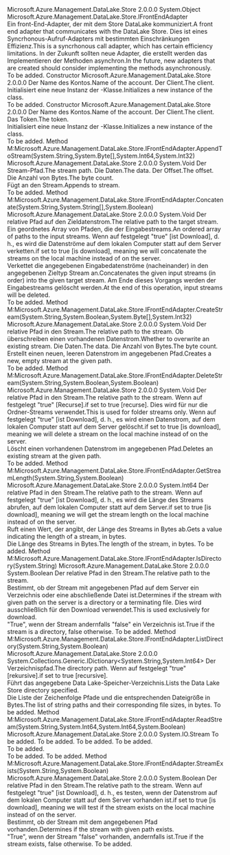 <Type Name="DataLakeStoreFrontEndAdapter" FullName="Microsoft.Azure.Management.DataLake.Store.DataLakeStoreFrontEndAdapter">
  <TypeSignature Language="C#" Value="public class DataLakeStoreFrontEndAdapter : Microsoft.Azure.Management.DataLake.Store.IFrontEndAdapter" />
  <TypeSignature Language="ILAsm" Value=".class public auto ansi beforefieldinit DataLakeStoreFrontEndAdapter extends System.Object implements class Microsoft.Azure.Management.DataLake.Store.IFrontEndAdapter" />
  <TypeSignature Language="DocId" Value="T:Microsoft.Azure.Management.DataLake.Store.DataLakeStoreFrontEndAdapter" />
  <TypeSignature Language="VB.NET" Value="Public Class DataLakeStoreFrontEndAdapter&#xA;Implements IFrontEndAdapter" />
  <TypeSignature Language="F#" Value="type DataLakeStoreFrontEndAdapter = class&#xA;    interface IFrontEndAdapter" />
  <AssemblyInfo>
    <AssemblyName>Microsoft.Azure.Management.DataLake.Store</AssemblyName>
    <AssemblyVersion>2.0.0.0</AssemblyVersion>
  </AssemblyInfo>
  <Base>
    <BaseTypeName>System.Object</BaseTypeName>
  </Base>
  <Interfaces>
    <Interface>
      <InterfaceName>Microsoft.Azure.Management.DataLake.Store.IFrontEndAdapter</InterfaceName>
    </Interface>
  </Interfaces>
  <Docs>
    <summary>
            <span data-ttu-id="cadf9-101">Ein front-End-Adapter, der mit dem Store DataLake kommuniziert.</span><span class="sxs-lookup"><span data-stu-id="cadf9-101">A front end adapter that communicates with the DataLake Store.</span></span>
            <span data-ttu-id="cadf9-102">Dies ist eines Syncrhonous-Aufruf-Adapters mit bestimmten Einschränkungen Effizienz.</span><span class="sxs-lookup"><span data-stu-id="cadf9-102">This is a syncrhonous call adapter, which has certain efficiency limitations.</span></span>
            <span data-ttu-id="cadf9-103">In der Zukunft sollten neue Adapter, die erstellt werden das Implementieren der Methoden asynchron.</span><span class="sxs-lookup"><span data-stu-id="cadf9-103">In the future, new adapters that are created should consider implementing the methods asynchronously.</span></span>
            </summary>
    <remarks>To be added.</remarks>
  </Docs>
  <Members>
    <Member MemberName=".ctor">
      <MemberSignature Language="C#" Value="public DataLakeStoreFrontEndAdapter (string accountName, Microsoft.Azure.Management.DataLake.Store.IDataLakeStoreFileSystemManagementClient client);" />
      <MemberSignature Language="ILAsm" Value=".method public hidebysig specialname rtspecialname instance void .ctor(string accountName, class Microsoft.Azure.Management.DataLake.Store.IDataLakeStoreFileSystemManagementClient client) cil managed" />
      <MemberSignature Language="DocId" Value="M:Microsoft.Azure.Management.DataLake.Store.DataLakeStoreFrontEndAdapter.#ctor(System.String,Microsoft.Azure.Management.DataLake.Store.IDataLakeStoreFileSystemManagementClient)" />
      <MemberSignature Language="VB.NET" Value="Public Sub New (accountName As String, client As IDataLakeStoreFileSystemManagementClient)" />
      <MemberSignature Language="F#" Value="new Microsoft.Azure.Management.DataLake.Store.DataLakeStoreFrontEndAdapter : string * Microsoft.Azure.Management.DataLake.Store.IDataLakeStoreFileSystemManagementClient -&gt; Microsoft.Azure.Management.DataLake.Store.DataLakeStoreFrontEndAdapter" Usage="new Microsoft.Azure.Management.DataLake.Store.DataLakeStoreFrontEndAdapter (accountName, client)" />
      <MemberType>Constructor</MemberType>
      <AssemblyInfo>
        <AssemblyName>Microsoft.Azure.Management.DataLake.Store</AssemblyName>
        <AssemblyVersion>2.0.0.0</AssemblyVersion>
      </AssemblyInfo>
      <Parameters>
        <Parameter Name="accountName" Type="System.String" />
        <Parameter Name="client" Type="Microsoft.Azure.Management.DataLake.Store.IDataLakeStoreFileSystemManagementClient" />
      </Parameters>
      <Docs>
        <param name="accountName"><span data-ttu-id="cadf9-104">Der Name des Kontos.</span><span class="sxs-lookup"><span data-stu-id="cadf9-104">Name of the account.</span></span></param>
        <param name="client"><span data-ttu-id="cadf9-105">Der Client.</span><span class="sxs-lookup"><span data-stu-id="cadf9-105">The client.</span></span></param>
        <summary>
            <span data-ttu-id="cadf9-106">Initialisiert eine neue Instanz der <see cref="T:Microsoft.Azure.Management.DataLake.Store.DataLakeStoreFrontEndAdapter" />-Klasse.</span><span class="sxs-lookup"><span data-stu-id="cadf9-106">Initializes a new instance of the <see cref="T:Microsoft.Azure.Management.DataLake.Store.DataLakeStoreFrontEndAdapter" /> class.</span></span>
            </summary>
        <remarks>To be added.</remarks>
      </Docs>
    </Member>
    <Member MemberName=".ctor">
      <MemberSignature Language="C#" Value="public DataLakeStoreFrontEndAdapter (string accountName, Microsoft.Azure.Management.DataLake.Store.IDataLakeStoreFileSystemManagementClient client, System.Threading.CancellationToken token);" />
      <MemberSignature Language="ILAsm" Value=".method public hidebysig specialname rtspecialname instance void .ctor(string accountName, class Microsoft.Azure.Management.DataLake.Store.IDataLakeStoreFileSystemManagementClient client, valuetype System.Threading.CancellationToken token) cil managed" />
      <MemberSignature Language="DocId" Value="M:Microsoft.Azure.Management.DataLake.Store.DataLakeStoreFrontEndAdapter.#ctor(System.String,Microsoft.Azure.Management.DataLake.Store.IDataLakeStoreFileSystemManagementClient,System.Threading.CancellationToken)" />
      <MemberSignature Language="VB.NET" Value="Public Sub New (accountName As String, client As IDataLakeStoreFileSystemManagementClient, token As CancellationToken)" />
      <MemberSignature Language="F#" Value="new Microsoft.Azure.Management.DataLake.Store.DataLakeStoreFrontEndAdapter : string * Microsoft.Azure.Management.DataLake.Store.IDataLakeStoreFileSystemManagementClient * System.Threading.CancellationToken -&gt; Microsoft.Azure.Management.DataLake.Store.DataLakeStoreFrontEndAdapter" Usage="new Microsoft.Azure.Management.DataLake.Store.DataLakeStoreFrontEndAdapter (accountName, client, token)" />
      <MemberType>Constructor</MemberType>
      <AssemblyInfo>
        <AssemblyName>Microsoft.Azure.Management.DataLake.Store</AssemblyName>
        <AssemblyVersion>2.0.0.0</AssemblyVersion>
      </AssemblyInfo>
      <Parameters>
        <Parameter Name="accountName" Type="System.String" />
        <Parameter Name="client" Type="Microsoft.Azure.Management.DataLake.Store.IDataLakeStoreFileSystemManagementClient" />
        <Parameter Name="token" Type="System.Threading.CancellationToken" />
      </Parameters>
      <Docs>
        <param name="accountName"><span data-ttu-id="cadf9-107">Der Name des Kontos.</span><span class="sxs-lookup"><span data-stu-id="cadf9-107">Name of the account.</span></span></param>
        <param name="client"><span data-ttu-id="cadf9-108">Der Client.</span><span class="sxs-lookup"><span data-stu-id="cadf9-108">The client.</span></span></param>
        <param name="token"><span data-ttu-id="cadf9-109">Das Token.</span><span class="sxs-lookup"><span data-stu-id="cadf9-109">The token.</span></span></param>
        <summary>
            <span data-ttu-id="cadf9-110">Initialisiert eine neue Instanz der <see cref="T:Microsoft.Azure.Management.DataLake.Store.DataLakeStoreFrontEndAdapter" />-Klasse.</span><span class="sxs-lookup"><span data-stu-id="cadf9-110">Initializes a new instance of the <see cref="T:Microsoft.Azure.Management.DataLake.Store.DataLakeStoreFrontEndAdapter" /> class.</span></span>
            </summary>
        <remarks>To be added.</remarks>
      </Docs>
    </Member>
    <Member MemberName="AppendToStream">
      <MemberSignature Language="C#" Value="public void AppendToStream (string streamPath, byte[] data, long offset, int byteCount);" />
      <MemberSignature Language="ILAsm" Value=".method public hidebysig newslot virtual instance void AppendToStream(string streamPath, unsigned int8[] data, int64 offset, int32 byteCount) cil managed" />
      <MemberSignature Language="DocId" Value="M:Microsoft.Azure.Management.DataLake.Store.DataLakeStoreFrontEndAdapter.AppendToStream(System.String,System.Byte[],System.Int64,System.Int32)" />
      <MemberSignature Language="VB.NET" Value="Public Sub AppendToStream (streamPath As String, data As Byte(), offset As Long, byteCount As Integer)" />
      <MemberSignature Language="F#" Value="abstract member AppendToStream : string * byte[] * int64 * int -&gt; unit&#xA;override this.AppendToStream : string * byte[] * int64 * int -&gt; unit" Usage="dataLakeStoreFrontEndAdapter.AppendToStream (streamPath, data, offset, byteCount)" />
      <MemberType>Method</MemberType>
      <Implements>
        <InterfaceMember>M:Microsoft.Azure.Management.DataLake.Store.IFrontEndAdapter.AppendToStream(System.String,System.Byte[],System.Int64,System.Int32)</InterfaceMember>
      </Implements>
      <AssemblyInfo>
        <AssemblyName>Microsoft.Azure.Management.DataLake.Store</AssemblyName>
        <AssemblyVersion>2.0.0.0</AssemblyVersion>
      </AssemblyInfo>
      <ReturnValue>
        <ReturnType>System.Void</ReturnType>
      </ReturnValue>
      <Parameters>
        <Parameter Name="streamPath" Type="System.String" />
        <Parameter Name="data" Type="System.Byte[]" />
        <Parameter Name="offset" Type="System.Int64" />
        <Parameter Name="byteCount" Type="System.Int32" />
      </Parameters>
      <Docs>
        <param name="streamPath"><span data-ttu-id="cadf9-111">Der Stream-Pfad.</span><span class="sxs-lookup"><span data-stu-id="cadf9-111">The stream path.</span></span></param>
        <param name="data"><span data-ttu-id="cadf9-112">Die Daten.</span><span class="sxs-lookup"><span data-stu-id="cadf9-112">The data.</span></span></param>
        <param name="offset"><span data-ttu-id="cadf9-113">Der Offset.</span><span class="sxs-lookup"><span data-stu-id="cadf9-113">The offset.</span></span></param>
        <param name="byteCount"><span data-ttu-id="cadf9-114">Die Anzahl von Bytes.</span><span class="sxs-lookup"><span data-stu-id="cadf9-114">The byte count.</span></span></param>
        <summary>
            <span data-ttu-id="cadf9-115">Fügt an den Stream.</span><span class="sxs-lookup"><span data-stu-id="cadf9-115">Appends to stream.</span></span>
            </summary>
        <remarks>To be added.</remarks>
        <exception cref="T:System.Threading.Tasks.TaskCanceledException" />
      </Docs>
    </Member>
    <Member MemberName="Concatenate">
      <MemberSignature Language="C#" Value="public void Concatenate (string targetStreamPath, string[] inputStreamPaths, bool isDownload = false);" />
      <MemberSignature Language="ILAsm" Value=".method public hidebysig newslot virtual instance void Concatenate(string targetStreamPath, string[] inputStreamPaths, bool isDownload) cil managed" />
      <MemberSignature Language="DocId" Value="M:Microsoft.Azure.Management.DataLake.Store.DataLakeStoreFrontEndAdapter.Concatenate(System.String,System.String[],System.Boolean)" />
      <MemberSignature Language="VB.NET" Value="Public Sub Concatenate (targetStreamPath As String, inputStreamPaths As String(), Optional isDownload As Boolean = false)" />
      <MemberSignature Language="F#" Value="abstract member Concatenate : string * string[] * bool -&gt; unit&#xA;override this.Concatenate : string * string[] * bool -&gt; unit" Usage="dataLakeStoreFrontEndAdapter.Concatenate (targetStreamPath, inputStreamPaths, isDownload)" />
      <MemberType>Method</MemberType>
      <Implements>
        <InterfaceMember>M:Microsoft.Azure.Management.DataLake.Store.IFrontEndAdapter.Concatenate(System.String,System.String[],System.Boolean)</InterfaceMember>
      </Implements>
      <AssemblyInfo>
        <AssemblyName>Microsoft.Azure.Management.DataLake.Store</AssemblyName>
        <AssemblyVersion>2.0.0.0</AssemblyVersion>
      </AssemblyInfo>
      <ReturnValue>
        <ReturnType>System.Void</ReturnType>
      </ReturnValue>
      <Parameters>
        <Parameter Name="targetStreamPath" Type="System.String" />
        <Parameter Name="inputStreamPaths" Type="System.String[]" />
        <Parameter Name="isDownload" Type="System.Boolean" />
      </Parameters>
      <Docs>
        <param name="targetStreamPath"><span data-ttu-id="cadf9-116">Der relative Pfad auf den Zieldatenstrom.</span><span class="sxs-lookup"><span data-stu-id="cadf9-116">The relative path to the target stream.</span></span></param>
        <param name="inputStreamPaths"><span data-ttu-id="cadf9-117">Ein geordnetes Array von Pfaden, die der Eingabestreams.</span><span class="sxs-lookup"><span data-stu-id="cadf9-117">An ordered array of paths to the input streams.</span></span></param>
        <param name="isDownload"><span data-ttu-id="cadf9-118">Wenn auf festgelegt <c>"true"</c> [ist Download], d. h., es wird die Datenströme auf dem lokalen Computer statt auf dem Server verketten.</span><span class="sxs-lookup"><span data-stu-id="cadf9-118">if set to <c>true</c> [is download], meaning we will concatenate the streams on the local machine instead of on the server.</span></span></param>
        <summary>
            <span data-ttu-id="cadf9-119">Verkettet die angegebenen Eingabedatenströme (nacheinander) in den angegebenen Zieltyp Stream an.</span><span class="sxs-lookup"><span data-stu-id="cadf9-119">Concatenates the given input streams (in order) into the given target stream.</span></span>
            <span data-ttu-id="cadf9-120">Am Ende dieses Vorgangs werden der Eingabestreams gelöscht werden.</span><span class="sxs-lookup"><span data-stu-id="cadf9-120">At the end of this operation, input streams will be deleted.</span></span>
            </summary>
        <remarks>To be added.</remarks>
        <exception cref="T:System.Threading.Tasks.TaskCanceledException" />
      </Docs>
    </Member>
    <Member MemberName="CreateStream">
      <MemberSignature Language="C#" Value="public void CreateStream (string streamPath, bool overwrite, byte[] data, int byteCount);" />
      <MemberSignature Language="ILAsm" Value=".method public hidebysig newslot virtual instance void CreateStream(string streamPath, bool overwrite, unsigned int8[] data, int32 byteCount) cil managed" />
      <MemberSignature Language="DocId" Value="M:Microsoft.Azure.Management.DataLake.Store.DataLakeStoreFrontEndAdapter.CreateStream(System.String,System.Boolean,System.Byte[],System.Int32)" />
      <MemberSignature Language="VB.NET" Value="Public Sub CreateStream (streamPath As String, overwrite As Boolean, data As Byte(), byteCount As Integer)" />
      <MemberSignature Language="F#" Value="abstract member CreateStream : string * bool * byte[] * int -&gt; unit&#xA;override this.CreateStream : string * bool * byte[] * int -&gt; unit" Usage="dataLakeStoreFrontEndAdapter.CreateStream (streamPath, overwrite, data, byteCount)" />
      <MemberType>Method</MemberType>
      <Implements>
        <InterfaceMember>M:Microsoft.Azure.Management.DataLake.Store.IFrontEndAdapter.CreateStream(System.String,System.Boolean,System.Byte[],System.Int32)</InterfaceMember>
      </Implements>
      <AssemblyInfo>
        <AssemblyName>Microsoft.Azure.Management.DataLake.Store</AssemblyName>
        <AssemblyVersion>2.0.0.0</AssemblyVersion>
      </AssemblyInfo>
      <ReturnValue>
        <ReturnType>System.Void</ReturnType>
      </ReturnValue>
      <Parameters>
        <Parameter Name="streamPath" Type="System.String" />
        <Parameter Name="overwrite" Type="System.Boolean" />
        <Parameter Name="data" Type="System.Byte[]" />
        <Parameter Name="byteCount" Type="System.Int32" />
      </Parameters>
      <Docs>
        <param name="streamPath"><span data-ttu-id="cadf9-121">Der relative Pfad in den Stream.</span><span class="sxs-lookup"><span data-stu-id="cadf9-121">The relative path to the stream.</span></span></param>
        <param name="overwrite"><span data-ttu-id="cadf9-122">Ob überschreiben einen vorhandenen Datenstrom.</span><span class="sxs-lookup"><span data-stu-id="cadf9-122">Whether to overwrite an existing stream.</span></span></param>
        <param name="data"><span data-ttu-id="cadf9-123">Die Daten.</span><span class="sxs-lookup"><span data-stu-id="cadf9-123">The data.</span></span></param>
        <param name="byteCount"><span data-ttu-id="cadf9-124">Die Anzahl von Bytes.</span><span class="sxs-lookup"><span data-stu-id="cadf9-124">The byte count.</span></span></param>
        <summary>
            <span data-ttu-id="cadf9-125">Erstellt einen neuen, leeren Datenstrom im angegebenen Pfad.</span><span class="sxs-lookup"><span data-stu-id="cadf9-125">Creates a new, empty stream at the given path.</span></span>
            </summary>
        <remarks>To be added.</remarks>
        <exception cref="T:System.Threading.Tasks.TaskCanceledException" />
      </Docs>
    </Member>
    <Member MemberName="DeleteStream">
      <MemberSignature Language="C#" Value="public void DeleteStream (string streamPath, bool recurse = false, bool isDownload = false);" />
      <MemberSignature Language="ILAsm" Value=".method public hidebysig newslot virtual instance void DeleteStream(string streamPath, bool recurse, bool isDownload) cil managed" />
      <MemberSignature Language="DocId" Value="M:Microsoft.Azure.Management.DataLake.Store.DataLakeStoreFrontEndAdapter.DeleteStream(System.String,System.Boolean,System.Boolean)" />
      <MemberSignature Language="VB.NET" Value="Public Sub DeleteStream (streamPath As String, Optional recurse As Boolean = false, Optional isDownload As Boolean = false)" />
      <MemberSignature Language="F#" Value="abstract member DeleteStream : string * bool * bool -&gt; unit&#xA;override this.DeleteStream : string * bool * bool -&gt; unit" Usage="dataLakeStoreFrontEndAdapter.DeleteStream (streamPath, recurse, isDownload)" />
      <MemberType>Method</MemberType>
      <Implements>
        <InterfaceMember>M:Microsoft.Azure.Management.DataLake.Store.IFrontEndAdapter.DeleteStream(System.String,System.Boolean,System.Boolean)</InterfaceMember>
      </Implements>
      <AssemblyInfo>
        <AssemblyName>Microsoft.Azure.Management.DataLake.Store</AssemblyName>
        <AssemblyVersion>2.0.0.0</AssemblyVersion>
      </AssemblyInfo>
      <ReturnValue>
        <ReturnType>System.Void</ReturnType>
      </ReturnValue>
      <Parameters>
        <Parameter Name="streamPath" Type="System.String" />
        <Parameter Name="recurse" Type="System.Boolean" />
        <Parameter Name="isDownload" Type="System.Boolean" />
      </Parameters>
      <Docs>
        <param name="streamPath"><span data-ttu-id="cadf9-126">Der relative Pfad in den Stream.</span><span class="sxs-lookup"><span data-stu-id="cadf9-126">The relative path to the stream.</span></span></param>
        <param name="recurse"><span data-ttu-id="cadf9-127">Wenn auf festgelegt <c>"true"</c> [Recurse].</span><span class="sxs-lookup"><span data-stu-id="cadf9-127">if set to <c>true</c> [recurse].</span></span> <span data-ttu-id="cadf9-128">Dies wird für nur die Ordner-Streams verwendet.</span><span class="sxs-lookup"><span data-stu-id="cadf9-128">This is used for folder streams only.</span></span></param>
        <param name="isDownload"><span data-ttu-id="cadf9-129">Wenn auf festgelegt <c>"true"</c> [ist Download], d. h., es wird einen Datenstrom, auf dem lokalen Computer statt auf dem Server gelöscht.</span><span class="sxs-lookup"><span data-stu-id="cadf9-129">if set to <c>true</c> [is download], meaning we will delete a stream on the local machine instead of on the server.</span></span></param>
        <summary>
            <span data-ttu-id="cadf9-130">Löscht einen vorhandenen Datenstrom im angegebenen Pfad.</span><span class="sxs-lookup"><span data-stu-id="cadf9-130">Deletes an existing stream at the given path.</span></span>
            </summary>
        <remarks>To be added.</remarks>
        <exception cref="T:System.Threading.Tasks.TaskCanceledException" />
      </Docs>
    </Member>
    <Member MemberName="GetStreamLength">
      <MemberSignature Language="C#" Value="public long GetStreamLength (string streamPath, bool isDownload = false);" />
      <MemberSignature Language="ILAsm" Value=".method public hidebysig newslot virtual instance int64 GetStreamLength(string streamPath, bool isDownload) cil managed" />
      <MemberSignature Language="DocId" Value="M:Microsoft.Azure.Management.DataLake.Store.DataLakeStoreFrontEndAdapter.GetStreamLength(System.String,System.Boolean)" />
      <MemberSignature Language="VB.NET" Value="Public Function GetStreamLength (streamPath As String, Optional isDownload As Boolean = false) As Long" />
      <MemberSignature Language="F#" Value="abstract member GetStreamLength : string * bool -&gt; int64&#xA;override this.GetStreamLength : string * bool -&gt; int64" Usage="dataLakeStoreFrontEndAdapter.GetStreamLength (streamPath, isDownload)" />
      <MemberType>Method</MemberType>
      <Implements>
        <InterfaceMember>M:Microsoft.Azure.Management.DataLake.Store.IFrontEndAdapter.GetStreamLength(System.String,System.Boolean)</InterfaceMember>
      </Implements>
      <AssemblyInfo>
        <AssemblyName>Microsoft.Azure.Management.DataLake.Store</AssemblyName>
        <AssemblyVersion>2.0.0.0</AssemblyVersion>
      </AssemblyInfo>
      <ReturnValue>
        <ReturnType>System.Int64</ReturnType>
      </ReturnValue>
      <Parameters>
        <Parameter Name="streamPath" Type="System.String" />
        <Parameter Name="isDownload" Type="System.Boolean" />
      </Parameters>
      <Docs>
        <param name="streamPath"><span data-ttu-id="cadf9-131">Der relative Pfad in den Stream.</span><span class="sxs-lookup"><span data-stu-id="cadf9-131">The relative path to the stream.</span></span></param>
        <param name="isDownload"><span data-ttu-id="cadf9-132">Wenn auf festgelegt <c>"true"</c> [ist Download], d. h., es wird die Länge des Streams abrufen, auf dem lokalen Computer statt auf dem Server.</span><span class="sxs-lookup"><span data-stu-id="cadf9-132">if set to <c>true</c> [is download], meaning we will get the stream length on the local machine instead of on the server.</span></span></param>
        <summary>
            <span data-ttu-id="cadf9-133">Ruft einen Wert, der angibt, der Länge des Streams in Bytes ab.</span><span class="sxs-lookup"><span data-stu-id="cadf9-133">Gets a value indicating the length of a stream, in bytes.</span></span>
            </summary>
        <returns>
            <span data-ttu-id="cadf9-134">Die Länge des Streams in Bytes.</span><span class="sxs-lookup"><span data-stu-id="cadf9-134">The length of the stream, in bytes.</span></span>
            </returns>
        <remarks>To be added.</remarks>
        <exception cref="T:System.Threading.Tasks.TaskCanceledException" />
      </Docs>
    </Member>
    <Member MemberName="IsDirectory">
      <MemberSignature Language="C#" Value="public bool IsDirectory (string streamPath);" />
      <MemberSignature Language="ILAsm" Value=".method public hidebysig newslot virtual instance bool IsDirectory(string streamPath) cil managed" />
      <MemberSignature Language="DocId" Value="M:Microsoft.Azure.Management.DataLake.Store.DataLakeStoreFrontEndAdapter.IsDirectory(System.String)" />
      <MemberSignature Language="VB.NET" Value="Public Function IsDirectory (streamPath As String) As Boolean" />
      <MemberSignature Language="F#" Value="abstract member IsDirectory : string -&gt; bool&#xA;override this.IsDirectory : string -&gt; bool" Usage="dataLakeStoreFrontEndAdapter.IsDirectory streamPath" />
      <MemberType>Method</MemberType>
      <Implements>
        <InterfaceMember>M:Microsoft.Azure.Management.DataLake.Store.IFrontEndAdapter.IsDirectory(System.String)</InterfaceMember>
      </Implements>
      <AssemblyInfo>
        <AssemblyName>Microsoft.Azure.Management.DataLake.Store</AssemblyName>
        <AssemblyVersion>2.0.0.0</AssemblyVersion>
      </AssemblyInfo>
      <ReturnValue>
        <ReturnType>System.Boolean</ReturnType>
      </ReturnValue>
      <Parameters>
        <Parameter Name="streamPath" Type="System.String" />
      </Parameters>
      <Docs>
        <param name="streamPath"><span data-ttu-id="cadf9-135">Der relative Pfad in den Stream.</span><span class="sxs-lookup"><span data-stu-id="cadf9-135">The relative path to the stream.</span></span></param>
        <summary>
            <span data-ttu-id="cadf9-136">Bestimmt, ob der Stream mit angegebenen Pfad auf dem Server ein Verzeichnis oder eine abschließende Datei ist.</span><span class="sxs-lookup"><span data-stu-id="cadf9-136">Determines if the stream with given path on the server is a directory or a terminating file.</span></span>
            <span data-ttu-id="cadf9-137">Dies wird ausschließlich für den Download verwendet.</span><span class="sxs-lookup"><span data-stu-id="cadf9-137">This is used exclusively for download.</span></span>
            </summary>
        <returns>
            <span data-ttu-id="cadf9-138">"True", wenn der Stream andernfalls "false" ein Verzeichnis ist.</span><span class="sxs-lookup"><span data-stu-id="cadf9-138">True if the stream is a directory, false otherwise.</span></span>
            </returns>
        <remarks>To be added.</remarks>
        <exception cref="T:System.Threading.Tasks.TaskCanceledException" />
      </Docs>
    </Member>
    <Member MemberName="ListDirectory">
      <MemberSignature Language="C#" Value="public System.Collections.Generic.IDictionary&lt;string,long&gt; ListDirectory (string directoryPath, bool recursive);" />
      <MemberSignature Language="ILAsm" Value=".method public hidebysig newslot virtual instance class System.Collections.Generic.IDictionary`2&lt;string, int64&gt; ListDirectory(string directoryPath, bool recursive) cil managed" />
      <MemberSignature Language="DocId" Value="M:Microsoft.Azure.Management.DataLake.Store.DataLakeStoreFrontEndAdapter.ListDirectory(System.String,System.Boolean)" />
      <MemberSignature Language="VB.NET" Value="Public Function ListDirectory (directoryPath As String, recursive As Boolean) As IDictionary(Of String, Long)" />
      <MemberSignature Language="F#" Value="abstract member ListDirectory : string * bool -&gt; System.Collections.Generic.IDictionary&lt;string, int64&gt;&#xA;override this.ListDirectory : string * bool -&gt; System.Collections.Generic.IDictionary&lt;string, int64&gt;" Usage="dataLakeStoreFrontEndAdapter.ListDirectory (directoryPath, recursive)" />
      <MemberType>Method</MemberType>
      <Implements>
        <InterfaceMember>M:Microsoft.Azure.Management.DataLake.Store.IFrontEndAdapter.ListDirectory(System.String,System.Boolean)</InterfaceMember>
      </Implements>
      <AssemblyInfo>
        <AssemblyName>Microsoft.Azure.Management.DataLake.Store</AssemblyName>
        <AssemblyVersion>2.0.0.0</AssemblyVersion>
      </AssemblyInfo>
      <ReturnValue>
        <ReturnType>System.Collections.Generic.IDictionary&lt;System.String,System.Int64&gt;</ReturnType>
      </ReturnValue>
      <Parameters>
        <Parameter Name="directoryPath" Type="System.String" />
        <Parameter Name="recursive" Type="System.Boolean" />
      </Parameters>
      <Docs>
        <param name="directoryPath"><span data-ttu-id="cadf9-139">Der Verzeichnispfad.</span><span class="sxs-lookup"><span data-stu-id="cadf9-139">The directory path.</span></span></param>
        <param name="recursive"><span data-ttu-id="cadf9-140">Wenn auf festgelegt <c>"true"</c> [rekursive].</span><span class="sxs-lookup"><span data-stu-id="cadf9-140">if set to <c>true</c> [recursive].</span></span></param>
        <summary>
            <span data-ttu-id="cadf9-141">Führt das angegebene Data Lake-Speicher-Verzeichnis.</span><span class="sxs-lookup"><span data-stu-id="cadf9-141">Lists the Data Lake Store directory specified.</span></span>
            </summary>
        <returns>
            <span data-ttu-id="cadf9-142">Die Liste der Zeichenfolge Pfade und die entsprechenden Dateigröße in Bytes.</span><span class="sxs-lookup"><span data-stu-id="cadf9-142">The list of string paths and their corresponding file sizes, in bytes.</span></span>
            </returns>
        <remarks>To be added.</remarks>
      </Docs>
    </Member>
    <Member MemberName="ReadStream">
      <MemberSignature Language="C#" Value="public System.IO.Stream ReadStream (string streamPath, long offset, long length, bool isDownload = false);" />
      <MemberSignature Language="ILAsm" Value=".method public hidebysig newslot virtual instance class System.IO.Stream ReadStream(string streamPath, int64 offset, int64 length, bool isDownload) cil managed" />
      <MemberSignature Language="DocId" Value="M:Microsoft.Azure.Management.DataLake.Store.DataLakeStoreFrontEndAdapter.ReadStream(System.String,System.Int64,System.Int64,System.Boolean)" />
      <MemberSignature Language="VB.NET" Value="Public Function ReadStream (streamPath As String, offset As Long, length As Long, Optional isDownload As Boolean = false) As Stream" />
      <MemberSignature Language="F#" Value="abstract member ReadStream : string * int64 * int64 * bool -&gt; System.IO.Stream&#xA;override this.ReadStream : string * int64 * int64 * bool -&gt; System.IO.Stream" Usage="dataLakeStoreFrontEndAdapter.ReadStream (streamPath, offset, length, isDownload)" />
      <MemberType>Method</MemberType>
      <Implements>
        <InterfaceMember>M:Microsoft.Azure.Management.DataLake.Store.IFrontEndAdapter.ReadStream(System.String,System.Int64,System.Int64,System.Boolean)</InterfaceMember>
      </Implements>
      <AssemblyInfo>
        <AssemblyName>Microsoft.Azure.Management.DataLake.Store</AssemblyName>
        <AssemblyVersion>2.0.0.0</AssemblyVersion>
      </AssemblyInfo>
      <ReturnValue>
        <ReturnType>System.IO.Stream</ReturnType>
      </ReturnValue>
      <Parameters>
        <Parameter Name="streamPath" Type="System.String" />
        <Parameter Name="offset" Type="System.Int64" />
        <Parameter Name="length" Type="System.Int64" />
        <Parameter Name="isDownload" Type="System.Boolean" />
      </Parameters>
      <Docs>
        <param name="streamPath">To be added.</param>
        <param name="offset">To be added.</param>
        <param name="length">To be added.</param>
        <param name="isDownload">To be added.</param>
        <summary>To be added.</summary>
        <returns>To be added.</returns>
        <remarks>To be added.</remarks>
      </Docs>
    </Member>
    <Member MemberName="StreamExists">
      <MemberSignature Language="C#" Value="public bool StreamExists (string streamPath, bool isDownload = false);" />
      <MemberSignature Language="ILAsm" Value=".method public hidebysig newslot virtual instance bool StreamExists(string streamPath, bool isDownload) cil managed" />
      <MemberSignature Language="DocId" Value="M:Microsoft.Azure.Management.DataLake.Store.DataLakeStoreFrontEndAdapter.StreamExists(System.String,System.Boolean)" />
      <MemberSignature Language="VB.NET" Value="Public Function StreamExists (streamPath As String, Optional isDownload As Boolean = false) As Boolean" />
      <MemberSignature Language="F#" Value="abstract member StreamExists : string * bool -&gt; bool&#xA;override this.StreamExists : string * bool -&gt; bool" Usage="dataLakeStoreFrontEndAdapter.StreamExists (streamPath, isDownload)" />
      <MemberType>Method</MemberType>
      <Implements>
        <InterfaceMember>M:Microsoft.Azure.Management.DataLake.Store.IFrontEndAdapter.StreamExists(System.String,System.Boolean)</InterfaceMember>
      </Implements>
      <AssemblyInfo>
        <AssemblyName>Microsoft.Azure.Management.DataLake.Store</AssemblyName>
        <AssemblyVersion>2.0.0.0</AssemblyVersion>
      </AssemblyInfo>
      <ReturnValue>
        <ReturnType>System.Boolean</ReturnType>
      </ReturnValue>
      <Parameters>
        <Parameter Name="streamPath" Type="System.String" />
        <Parameter Name="isDownload" Type="System.Boolean" />
      </Parameters>
      <Docs>
        <param name="streamPath"><span data-ttu-id="cadf9-143">Der relative Pfad in den Stream.</span><span class="sxs-lookup"><span data-stu-id="cadf9-143">The relative path to the stream.</span></span></param>
        <param name="isDownload"><span data-ttu-id="cadf9-144">Wenn auf festgelegt <c>"true"</c> [ist Download], d. h., es testen, wenn der Datenstrom auf dem lokalen Computer statt auf dem Server vorhanden ist.</span><span class="sxs-lookup"><span data-stu-id="cadf9-144">if set to <c>true</c> [is download], meaning we will test if the stream exists on the local machine instead of on the server.</span></span></param>
        <summary>
            <span data-ttu-id="cadf9-145">Bestimmt, ob der Stream mit dem angegebenen Pfad vorhanden.</span><span class="sxs-lookup"><span data-stu-id="cadf9-145">Determines if the stream with given path exists.</span></span>
            </summary>
        <returns>
            <span data-ttu-id="cadf9-146">"True", wenn der Stream "false" vorhanden, andernfalls ist.</span><span class="sxs-lookup"><span data-stu-id="cadf9-146">True if the stream exists, false otherwise.</span></span>
            </returns>
        <remarks>To be added.</remarks>
        <exception cref="T:System.Threading.Tasks.TaskCanceledException" />
      </Docs>
    </Member>
  </Members>
</Type>